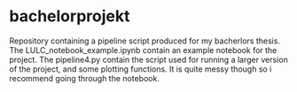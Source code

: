 # bachelorprojekt
Repository containing a pipeline script produced for my bacherlors thesis.
The LULC_notebook_example.ipynb contain an example notebook for the project.
The pipeline4.py contain the script used for running a larger version of the project, and some plotting functions. It is quite messy though so i recommend going through the notebook.
